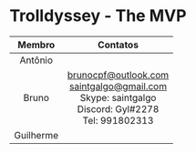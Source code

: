 ﻿# Trolldyssey - The MVP

|   Membro  	|                  Contatos                                                                                         	|
|:---------:	|:-----------------------------------------:                                                                        	|
|  Antônio  	|                                                                                                                   	|
|   Bruno   	| brunocpf@outlook.com <br> saintgalgo@gmail.com <br> Skype: saintgalgo <br> Discord: Gyl#2278 <br> Tel: 991802313 	|
| Guilherme 	|                                                                                                                   	|